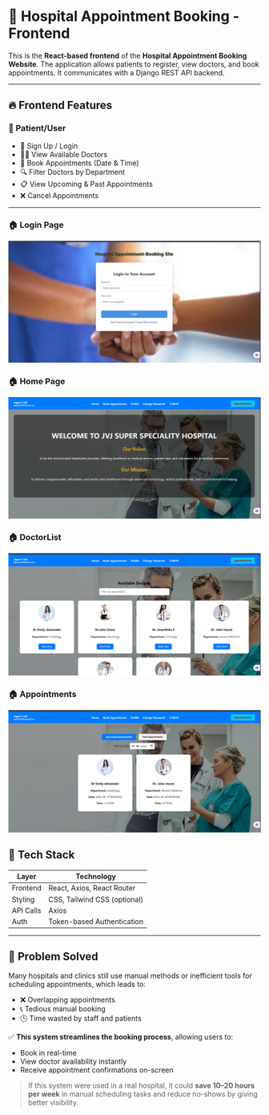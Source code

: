 # 🏥 Hospital Appointment Booking - Frontend

This is the **React-based frontend** of the **Hospital Appointment Booking Website**. The application allows patients to register, view doctors, and book appointments. It communicates with a Django REST API backend.

---

## 🔥 Frontend Features

### 👤 Patient/User
- 📝 Sign Up / Login
- 👨‍⚕️ View Available Doctors
- 📅 Book Appointments (Date & Time)
- 🔍 Filter Doctors by Department
- 📋 View Upcoming & Past Appointments
- ❌ Cancel Appointments

---

### 🏠 Login Page
![Login Page](./screenshots/loginpage.png)


### 🏠 Home Page
![Home Page](./screenshots/homepage.png)


### 🏠 DoctorList
![DoctorList](./screenshots/dontorlist.png)


### 🏠 Appointments
![Appointments Page](./screenshots/appointments.png)



## 🚀 Tech Stack

| Layer     | Technology                    |
|-----------|-------------------------------|
| Frontend  | React, Axios, React Router    |
| Styling   | CSS, Tailwind CSS (optional)  |
| API Calls | Axios                         |
| Auth      | Token-based Authentication    |

---

## 🧠 Problem Solved

Many hospitals and clinics still use manual methods or inefficient tools for scheduling appointments, which leads to:
- ❌ Overlapping appointments
- 📞 Tedious manual booking
- 🕒 Time wasted by staff and patients

✅ **This system streamlines the booking process**, allowing users to:
- Book in real-time
- View doctor availability instantly
- Receive appointment confirmations on-screen

> If this system were used in a real hospital, it could **save 10–20 hours per week** in manual scheduling tasks and reduce no-shows by giving better visibility.



